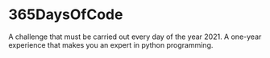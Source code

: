 # 365DaysOfCode
A challenge that must be carried out every day of the year 2021. A one-year experience that makes you an expert in python programming.
